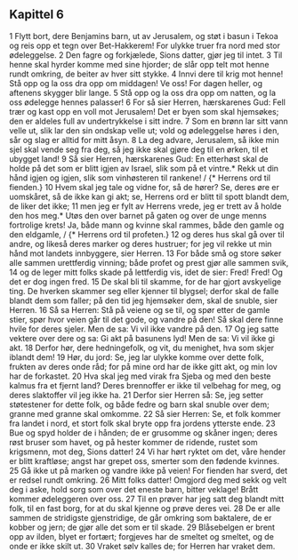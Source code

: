 ## Kapittel 6

1 Flytt bort, dere Benjamins barn, ut av Jerusalem, og støt i basun i Tekoa og reis opp et tegn over Bet-Hakkerem! For ulykke truer fra nord med stor ødeleggelse.
2 Den fagre og forkjælede, Sions datter, gjør jeg til intet.
3 Til henne skal hyrder komme med sine hjorder; de slår opp telt mot henne rundt omkring, de beiter av hver sitt stykke.
4 Innvi dere til krig mot henne! Stå opp og la oss dra opp om middagen! Ve oss! For dagen heller, og aftenens skygger blir lange.
5 Stå opp og la oss dra opp om natten, og la oss ødelegge hennes palasser!
6 For så sier Herren, hærskarenes Gud: Fell trær og kast opp en voll mot Jerusalem! Det er byen som skal hjemsøkes; den er aldeles full av undertrykkelse i sitt indre.
7 Som en brønn lar sitt vann velle ut, slik lar den sin ondskap velle ut; vold og ødeleggelse høres i den, sår og slag er alltid for mitt åsyn.
8 La deg advare, Jerusalem, så ikke min sjel skal vende seg fra deg, så jeg ikke skal gjøre deg til en ørken, til et ubygget land!
9 Så sier Herren, hærskarenes Gud: En etterhøst skal de holde på det som er blitt igjen av Israel, slik som på et vintre.* Rekk ut din hånd igjen og igjen, slik som vinhøsteren til rankene! / {* Herrens ord til fienden.}
10 Hvem skal jeg tale og vidne for, så de hører? Se, deres øre er uomskåret, så de ikke kan gi akt; se, Herrens ord er blitt til spott blandt dem, de liker det ikke;
11 men jeg er fylt av Herrens vrede, jeg er trett av å holde den hos meg.* Utøs den over barnet på gaten og over de unge menns fortrolige krets! Ja, både mann og kvinne skal rammes, både den gamle og den eldgamle, / {* Herrens ord til profeten.}
12 og deres hus skal gå over til andre, og likeså deres marker og deres hustruer; for jeg vil rekke ut min hånd mot landets innbyggere, sier Herren.
13 For både små og store søker alle sammen urettferdig vinning; både profet og prest gjør alle sammen svik,
14 og de leger mitt folks skade på lettferdig vis, idet de sier: Fred! Fred! Og det er dog ingen fred.
15 De skal bli til skamme, for de har gjort avskyelige ting. De hverken skammer seg eller kjenner til blygsel; derfor skal de falle blandt dem som faller; på den tid jeg hjemsøker dem, skal de snuble, sier Herren.
16 Så sa Herren: Stå på veiene og se til, og spør etter de gamle stier, spør hvor veien går til det gode, og vandre på den! Så skal dere finne hvile for deres sjeler. Men de sa: Vi vil ikke vandre på den.
17 Og jeg satte vektere over dere og sa: Gi akt på basunens lyd! Men de sa: Vi vil ikke gi akt.
18 Derfor hør, dere hedningefolk, og vit, du menighet, hva som skjer iblandt dem!
19 Hør, du jord: Se, jeg lar ulykke komme over dette folk, frukten av deres onde råd; for på mine ord har de ikke gitt akt, og min lov har de forkastet.
20 Hva skal jeg med virak fra Sjeba og med den beste kalmus fra et fjernt land? Deres brennoffer er ikke til velbehag for meg, og deres slaktoffer vil jeg ikke ha.
21 Derfor sier Herren så: Se, jeg setter støtestener for dette folk, og både fedre og barn skal snuble over dem; granne med granne skal omkomme.
22 Så sier Herren: Se, et folk kommer fra landet i nord, et stort folk skal bryte opp fra jordens ytterste ende.
23 Bue og spyd holder de i hånden; de er grusomme og skåner ingen; deres røst bruser som havet, og på hester kommer de ridende, rustet som krigsmenn, mot deg, Sions datter!
24 Vi har hørt ryktet om det, våre hender er blitt kraftløse; angst har grepet oss, smerter som den fødende kvinnes.
25 Gå ikke ut på marken og vandre ikke på veien! For fienden har sverd, det er redsel rundt omkring.
26 Mitt folks datter! Omgjord deg med sekk og velt deg i aske, hold sorg som over det eneste barn, bitter veklage! Brått kommer ødeleggeren over oss.
27 Til en prøver har jeg satt deg blandt mitt folk, til en fast borg, for at du skal kjenne og prøve deres vei.
28 De er alle sammen de stridigste gjenstridige, de går omkring som baktalere, de er kobber og jern; de gjør alle det som er til skade.
29 Blåsebelgen er brent opp av ilden, blyet er fortært; forgjeves har de smeltet og smeltet, og de onde er ikke skilt ut.
30 Vraket sølv kalles de; for Herren har vraket dem.

